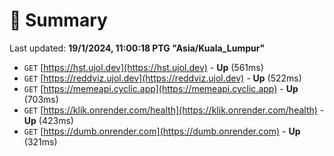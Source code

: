 # 📖 Summary
Last updated: **19/1/2024, 11:00:18 PTG "Asia/Kuala_Lumpur"**

- `GET` [https://hst.ujol.dev](https://hst.ujol.dev) - **Up** (561ms)
- `GET` [https://reddviz.ujol.dev](https://reddviz.ujol.dev) - **Up** (522ms)
- `GET` [https://memeapi.cyclic.app](https://memeapi.cyclic.app) - **Up** (703ms)
- `GET` [https://klik.onrender.com/health](https://klik.onrender.com/health) - **Up** (423ms)
- `GET` [https://dumb.onrender.com](https://dumb.onrender.com) - **Up** (321ms)
